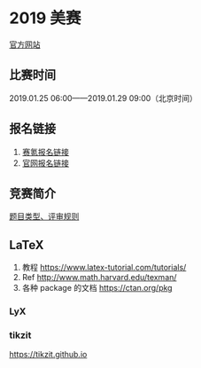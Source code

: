 # 2019 美赛

[官方网站](https://www.comap.com/undergraduate/contests/)

## 比赛时间

2019.01.25 06:00——2019.01.29 09:00（北京时间）

## 报名链接

1. [赛氪报名链接](https://www.saikr.com/vse/comap/2019)
2. [官网报名链接](https://www.comap.com/undergraduate/contests/)

## 竞赛简介

[题目类型、评审规则](https://www.linstitute.net/archives/84323)

## LaTeX

1. 教程 https://www.latex-tutorial.com/tutorials/
2. Ref http://www.math.harvard.edu/texman/
3. 各种 package 的文档 https://ctan.org/pkg

### LyX

### tikzit

https://tikzit.github.io

